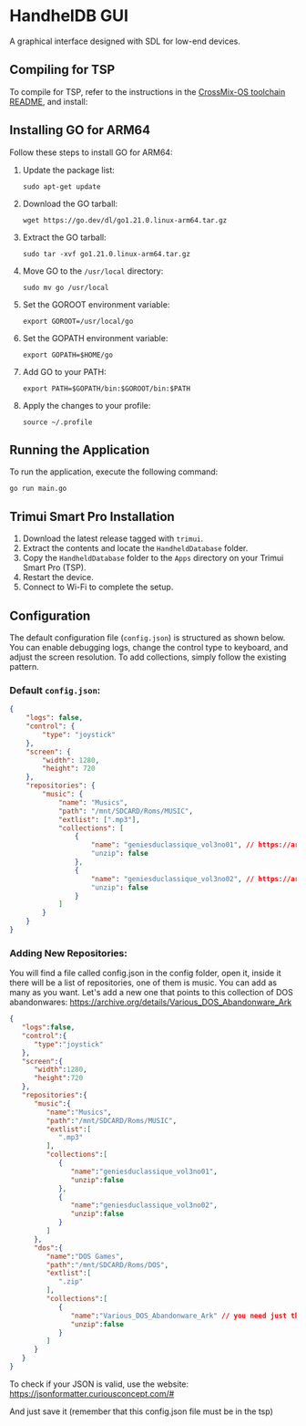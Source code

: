 # HandhelDB GUI  
A graphical interface designed with SDL for low-end devices.

## Compiling for TSP

To compile for TSP, refer to the instructions in the [CrossMix-OS toolchain README](https://github.com/cizia64/CrossMix-OS/blob/main/_assets/toolchain/README.md), and install:

## Installing GO for ARM64

Follow these steps to install GO for ARM64:

1. Update the package list:
   ```
   sudo apt-get update
   ```

2. Download the GO tarball:
   ```
   wget https://go.dev/dl/go1.21.0.linux-arm64.tar.gz
   ```

3. Extract the GO tarball:
   ```
   sudo tar -xvf go1.21.0.linux-arm64.tar.gz
   ```

4. Move GO to the `/usr/local` directory:
   ```
   sudo mv go /usr/local
   ```

5. Set the GOROOT environment variable:
   ```
   export GOROOT=/usr/local/go
   ```

6. Set the GOPATH environment variable:
   ```
   export GOPATH=$HOME/go
   ```

7. Add GO to your PATH:
   ```
   export PATH=$GOPATH/bin:$GOROOT/bin:$PATH
   ```

8. Apply the changes to your profile:
   ```
   source ~/.profile
   ```

## Running the Application

To run the application, execute the following command:

```
go run main.go
```

## Trimui Smart Pro Installation

1. Download the latest release tagged with `trimui`.  
2. Extract the contents and locate the `HandheldDatabase` folder.  
3. Copy the `HandheldDatabase` folder to the `Apps` directory on your Trimui Smart Pro (TSP).  
4. Restart the device.  
5. Connect to Wi-Fi to complete the setup.

## Configuration

The default configuration file (`config.json`) is structured as shown below. You can enable debugging logs, change the control type to keyboard, and adjust the screen resolution. To add collections, simply follow the existing pattern.

### Default `config.json`:

```json
{
    "logs": false,
    "control": {
        "type": "joystick"
    },
    "screen": {
        "width": 1280,
        "height": 720
    },
    "repositories": {
        "music": {
            "name": "Musics",
            "path": "/mnt/SDCARD/Roms/MUSIC",
            "extlist": [".mp3"],
            "collections": [
                {
                    "name": "geniesduclassique_vol3no01", // https://archive.org/details/geniesduclassique_vol3no01
                    "unzip": false
                },
                {
                    "name": "geniesduclassique_vol3no02", // https://archive.org/details/geniesduclassique_vol3no02
                    "unzip": false
                }
            ]
        }
    }
}
```

### Adding New Repositories:

You will find a file called config.json in the config folder, open it, inside it there will be a list of repositories, one of them is music.
You can add as many as you want. Let's add a new one that points to this collection of DOS abandonwares: https://archive.org/details/Various_DOS_Abandonware_Ark

```json
{
   "logs":false,
   "control":{
      "type":"joystick"
   },
   "screen":{
      "width":1280,
      "height":720
   },
   "repositories":{
      "music":{
         "name":"Musics",
         "path":"/mnt/SDCARD/Roms/MUSIC",
         "extlist":[
            ".mp3"
         ],
         "collections":[
            {
               "name":"geniesduclassique_vol3no01",
               "unzip":false
            },
            {
               "name":"geniesduclassique_vol3no02",
               "unzip":false
            }
         ]
      },
      "dos":{
         "name":"DOS Games",
         "path":"/mnt/SDCARD/Roms/DOS",
         "extlist":[
            ".zip"
         ],
         "collections":[
            {
               "name":"Various_DOS_Abandonware_Ark" // you need just the collection name in url,
               "unzip":false
            }
         ]
      }
   }
}
```

To check if your JSON is valid, use the website: https://jsonformatter.curiousconcept.com/#

And just save it (remember that this config.json file must be in the tsp)
